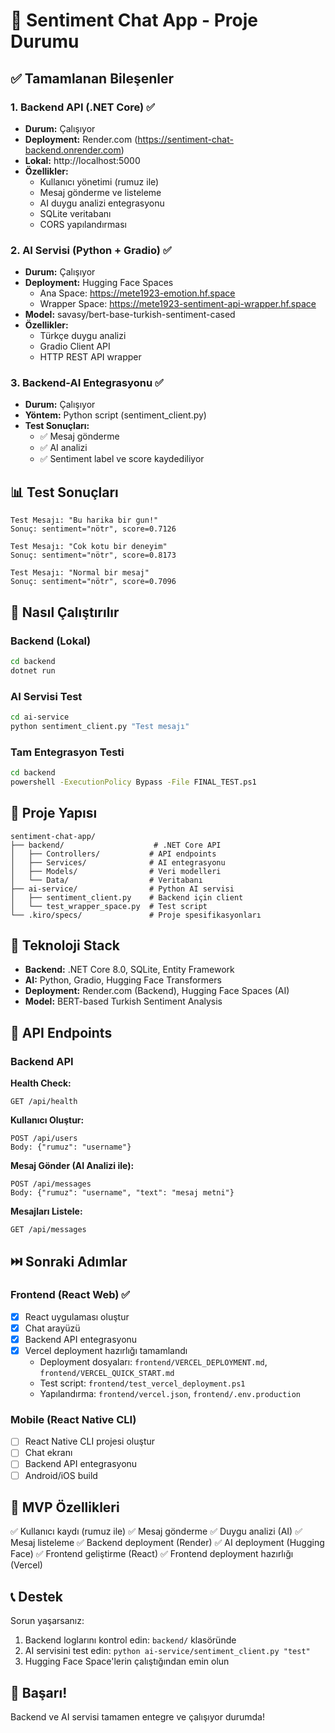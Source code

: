 # 🎉 Sentiment Chat App - Proje Durumu

## ✅ Tamamlanan Bileşenler

### 1. Backend API (.NET Core) ✅
- **Durum:** Çalışıyor
- **Deployment:** Render.com (https://sentiment-chat-backend.onrender.com)
- **Lokal:** http://localhost:5000
- **Özellikler:**
  - Kullanıcı yönetimi (rumuz ile)
  - Mesaj gönderme ve listeleme
  - AI duygu analizi entegrasyonu
  - SQLite veritabanı
  - CORS yapılandırması

### 2. AI Servisi (Python + Gradio) ✅
- **Durum:** Çalışıyor
- **Deployment:** Hugging Face Spaces
  - Ana Space: https://mete1923-emotion.hf.space
  - Wrapper Space: https://mete1923-sentiment-api-wrapper.hf.space
- **Model:** savasy/bert-base-turkish-sentiment-cased
- **Özellikler:**
  - Türkçe duygu analizi
  - Gradio Client API
  - HTTP REST API wrapper

### 3. Backend-AI Entegrasyonu ✅
- **Durum:** Çalışıyor
- **Yöntem:** Python script (sentiment_client.py)
- **Test Sonuçları:**
  - ✅ Mesaj gönderme
  - ✅ AI analizi
  - ✅ Sentiment label ve score kaydediliyor

## 📊 Test Sonuçları

```
Test Mesajı: "Bu harika bir gun!"
Sonuç: sentiment="nötr", score=0.7126

Test Mesajı: "Cok kotu bir deneyim"
Sonuç: sentiment="nötr", score=0.8173

Test Mesajı: "Normal bir mesaj"
Sonuç: sentiment="nötr", score=0.7096
```

## 🚀 Nasıl Çalıştırılır

### Backend (Lokal)
```bash
cd backend
dotnet run
```

### AI Servisi Test
```bash
cd ai-service
python sentiment_client.py "Test mesajı"
```

### Tam Entegrasyon Testi
```bash
cd backend
powershell -ExecutionPolicy Bypass -File FINAL_TEST.ps1
```

## 📁 Proje Yapısı

```
sentiment-chat-app/
├── backend/                    # .NET Core API
│   ├── Controllers/           # API endpoints
│   ├── Services/              # AI entegrasyonu
│   ├── Models/                # Veri modelleri
│   └── Data/                  # Veritabanı
├── ai-service/                # Python AI servisi
│   ├── sentiment_client.py    # Backend için client
│   └── test_wrapper_space.py  # Test script
└── .kiro/specs/               # Proje spesifikasyonları
```

## 🔧 Teknoloji Stack

- **Backend:** .NET Core 8.0, SQLite, Entity Framework
- **AI:** Python, Gradio, Hugging Face Transformers
- **Deployment:** Render.com (Backend), Hugging Face Spaces (AI)
- **Model:** BERT-based Turkish Sentiment Analysis

## 📝 API Endpoints

### Backend API

**Health Check:**
```
GET /api/health
```

**Kullanıcı Oluştur:**
```
POST /api/users
Body: {"rumuz": "username"}
```

**Mesaj Gönder (AI Analizi ile):**
```
POST /api/messages
Body: {"rumuz": "username", "text": "mesaj metni"}
```

**Mesajları Listele:**
```
GET /api/messages
```

## ⏭️ Sonraki Adımlar

### Frontend (React Web) ✅
- [x] React uygulaması oluştur
- [x] Chat arayüzü
- [x] Backend API entegrasyonu
- [x] Vercel deployment hazırlığı tamamlandı
  - Deployment dosyaları: `frontend/VERCEL_DEPLOYMENT.md`, `frontend/VERCEL_QUICK_START.md`
  - Test script: `frontend/test_vercel_deployment.ps1`
  - Yapılandırma: `frontend/vercel.json`, `frontend/.env.production`

### Mobile (React Native CLI)
- [ ] React Native CLI projesi oluştur
- [ ] Chat ekranı
- [ ] Backend API entegrasyonu
- [ ] Android/iOS build

## 🎯 MVP Özellikleri

✅ Kullanıcı kaydı (rumuz ile)
✅ Mesaj gönderme
✅ Duygu analizi (AI)
✅ Mesaj listeleme
✅ Backend deployment (Render)
✅ AI deployment (Hugging Face)
✅ Frontend geliştirme (React)
✅ Frontend deployment hazırlığı (Vercel)

## 📞 Destek

Sorun yaşarsanız:
1. Backend loglarını kontrol edin: `backend/` klasöründe
2. AI servisini test edin: `python ai-service/sentiment_client.py "test"`
3. Hugging Face Space'lerin çalıştığından emin olun

## 🎉 Başarı!

Backend ve AI servisi tamamen entegre ve çalışıyor durumda!
